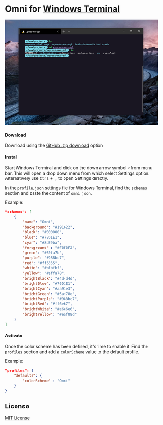 # Omni for [Windows Terminal](https://github.com/microsoft/terminal)


![Screenshot](./screenshot.png)



#### Download

Download using the [GitHub .zip download](#) option

#### Install

Start Windows Terminal and click on the down arrow symbol `˅` from menu bar. This will open a drop down menu from which select Settings option. Alternatively use `Ctrl + ,` to open Settings directly.

In the `profile.json` settings file for Windows Terminal, find the `schemes` section and paste the content of `omni.json`.

Example:

```json
"schemes": [
    {
        "name": "Omni",
        "background": "#191622",
        "black": "#000000",
        "blue": "#78D1E1",
        "cyan": "#8d79ba",
        "foreground" : "#F8F8F2",
        "green": "#50fa7b",
        "purple": "#988bc7",
        "red": "#ff5555",
        "white": "#bfbfbf",
        "yellow": "#effa78",
        "brightBlack": "#4d4d4d",
        "brightBlue": "#78D1E1",
        "brightCyan": "#aa91e3",
        "brightGreen": "#5af78e",
        "brightPurple": "#988bc7",
        "brightRed": "#ff6e67",
        "brightWhite": "#e6e6e6",
        "brightYellow": "#eaf08d"
    }
]
```

#### Activate

Once the color scheme has been defined, it's time to enable it. Find the `profiles` section and add a `colorScheme` value to the default profile.

Example:

```json
"profiles": {
    "defaults": {
        "colorScheme" : "Omni"
    }
}
```


## License

[MIT License](./LICENSE)